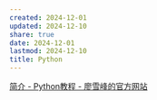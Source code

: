 ```yaml
---
created: 2024-12-01
updated: 2024-12-10
share: true
date: 2024-12-01
lastmod: 2024-12-10
title: Python
---
```


[简介 - Python教程 - 廖雪峰的官方网站](https://liaoxuefeng.com/books/python/introduction/index.html)